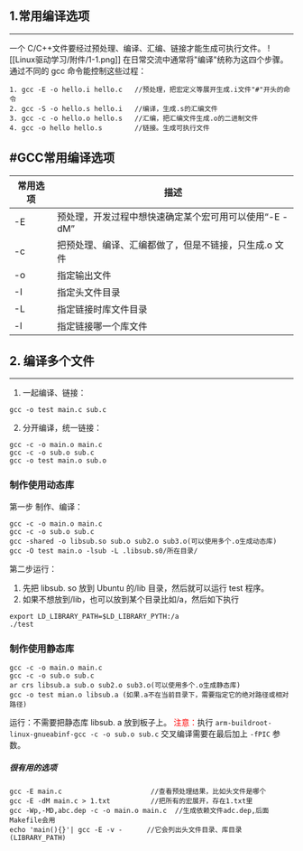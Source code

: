 ## 1.常用编译选项
---
一个 C/C++文件要经过预处理、编译、汇编、链接才能生成可执行文件。
![[Linux驱动学习/附件/1-1.png]]
在日常交流中通常将"编译"统称为这四个步骤。
通过不同的 gcc 命令能控制这些过程：

```
1. gcc -E -o hello.i hello.c   //预处理，把宏定义等展开生成.i文件"#"开头的命                                  令
2. gcc -S -o hello.s hello.i   //编译，生成.s的汇编文件
3. gcc -c -o hello.o hello.s   //汇编，把汇编文件生成.o的二进制文件
4. gcc -o hello hello.s        //链接。生成可执行文件
```
#GCC常用编译选项
---
| 常用选项 | 描述                                                   |
| -------- | ------------------------------------------------------ |
| -E       | 预处理，开发过程中想快速确定某个宏可用可以使用“-E -dM” |
| -c       | 把预处理、编译、汇编都做了，但是不链接，只生成.o 文件  |
| -o       | 指定输出文件                                           |
| -I       | 指定头文件目录                                         |
| -L       | 指定链接时库文件目录                                   |
| -l       | 指定链接哪一个库文件                                   |
## 2. 编译多个文件
---
1. 一起编译、链接：
```
gcc -o test main.c sub.c
```
2. 分开编译，统一链接：
```
gcc -c -o main.o main.c
gcc -c -o sub.o sub.c
gcc -o test main.o sub.o
```
### 制作使用动态库
第一步 制作、编译：
```
gcc -c -o main.o main.c
gcc -c -o sub.o sub.c
gcc -shared -o libsub.so sub.o sub2.o sub3.o(可以使用多个.o生成动态库)
gcc -O test main.o -lsub -L .libsub.s0/所在目录/
```
第二步运行：
1. 先把 libsub. so 放到 Ubuntu 的/lib 目录，然后就可以运行 test 程序。
2. 如果不想放到/lib，也可以放到某个目录比如/a，然后如下执行
```
export LD_LIBRARY_PATH=$LD_LIBRARY_PYTH:/a
./test
```
### 制作使用静态库
```
gcc -c -o main.o main.c
gcc -c -o sub.o sub.c
ar crs libsub.a sub.o sub2.o sub3.o(可以使用多个.o生成静态库)
gcc -o test mian.o libsub.a (如果.a不在当前目录下，需要指定它的绝对路径或相对路径)
```
运行：不需要把静态库 libsub. a 放到板子上。
<font color="#ff0000">注意：</font>执行 `arm-buildroot-linux-gnueabinf-gcc -c -o sub.o sub.c` 交叉编译需要在最后加上 `-fPIC` 参数。


##### 很有用的选项
```
gcc -E main.c                      //查看预处理结果，比如头文件是哪个
gcc -E -dM main.c > 1.txt          //把所有的宏展开，存在1.txt里
gcc -Wp,-MD,abc.dep -c -o main.o main.c  //生成依赖文件adc.dep,后面Makefile会用
echo 'main(){}'| gcc -E -v -      //它会列出头文件目录、库目录(LIBRARY_PATH)
```